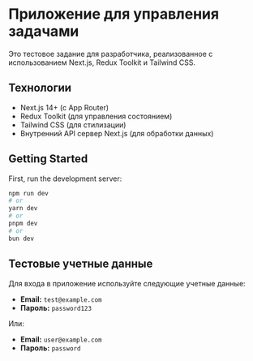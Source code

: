 # Приложение для управления задачами

Это тестовое задание для разработчика, реализованное с использованием Next.js, Redux Toolkit и Tailwind CSS.

## Технологии

- Next.js 14+ (с App Router)
- Redux Toolkit (для управления состоянием)
- Tailwind CSS (для стилизации)
- Внутренний API сервер Next.js (для обработки данных)

## Getting Started

First, run the development server:

```bash
npm run dev
# or
yarn dev
# or
pnpm dev
# or
bun dev
```

## Тестовые учетные данные

Для входа в приложение используйте следующие учетные данные:

- **Email:** `test@example.com`
- **Пароль:** `password123`

Или:

- **Email:** `user@example.com`
- **Пароль:** `password`
